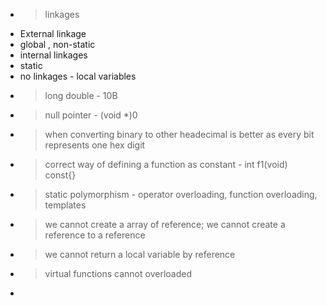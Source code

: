 - >linkages
- External linkage
- global , non-static
- internal linkages
- static
- no linkages - local variables
- >long double - 10B
- >null pointer - (void *)0
- > when converting binary to other headecimal is better as every  bit represents one hex digit
- >correct way of defining a function as constant - int f1(void) const{}
- >static polymorphism - operator overloading, function overloading, templates
- >we cannot create a array of reference; we cannot create a reference to a reference
- >we cannot return a local variable by reference
- >virtual functions cannot overloaded
-